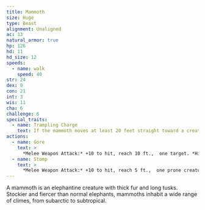 ```yaml
---
title: Mammoth
size: Huge
type: Beast
alignment: Unaligned
ac: 13
natural_armor: true
hp: 126
hd: 11
hd_size: 12
speeds:
  - name: walk
    speed: 40
str: 24
dex: 9
con: 21
int: 3
wis: 11
cha: 6
challenge: 6
special_traits:
  - name: Trampling Charge
    text: If the mammoth moves at least 20 feet straight toward a creature and then hits it with a gore attack on the same turn, that target must succeed on a DC 18 Strength saving throw or be knocked prone. If the target is prone, the mammoth can make one stomp attack against it as a bonus action.
actions:
  - name: Gore
    text: >
      *Melee Weapon Attack:* +10 to hit, reach 10 ft.,  one target. *Hit:* 25 (4d8 + 7) piercing damage.
  - name: Stomp
    text: >
      *Melee Weapon Attack:* +10 to hit, reach 5 ft.,  one prone creature. *Hit:* 29 (4d10 + 7) bludgeoning damage.
---
```


A mammoth is an elephantine creature with thick fur and long tusks. Stockier and fiercer than normal elephants, mammoths inhabit a wide range of climes,  from subarctic to subtropical.
